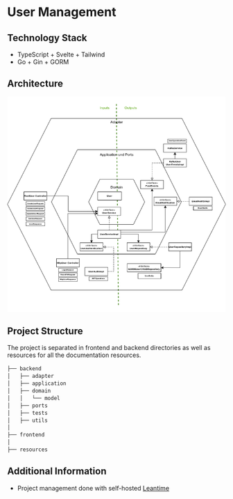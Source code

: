 # User Management


## Technology Stack
* TypeScript + Svelte + Tailwind
* Go + Gin + GORM

## Architecture
![architecture](./resources/usermangement_architecture.png?raw=true "Usermanagement Architecture")

## Project Structure
The project is separated in frontend and backend directories as well as resources for all the documentation resources.
```bash
├── backend
│   ├── adapter
│   ├── application
│   ├── domain
│   │   └── model
│   ├── ports
│   ├── tests
│   ├── utils
│ 
├── frontend
│ 
├── resources
```

## Additional Information
* Project management done with self-hosted [Leantime](https://github.com/Leantime/leantime)